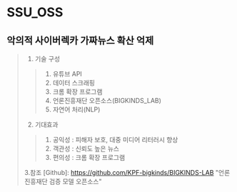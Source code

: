 # SSU_OSS

## 악의적 사이버렉카 가짜뉴스 확산 억제
>1. 기술 구성
>  >1) 유튜브 API
>  >2) 데이터 스크래핑
>  >3) 크롬 확장 프로그램
>  >4) 언론진흥재단 오픈소스(BIGKINDS_LAB)
>  >5) 자연어 처리(NLP)
>
>2. 기대효과
>   >1. 공익성 : 피해자 보호, 대중 미디어 리터러시 향상
>   >2. 객관성 : 신뢰도 높은 뉴스
>   >3. 편의성 : 크롬 확장 프로그램
>
>3.참조
>[Github]: https://github.com/KPF-bigkinds/BIGKINDS-LAB "언론진흥재단 검증 모델 오픈소스"
